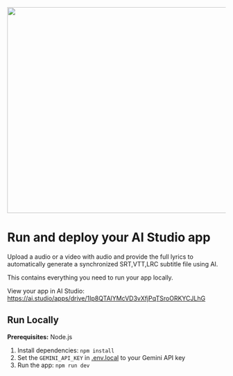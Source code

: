 <div align="center">
<img width="1200" height="475" alt="GHBanner" src="https://github.com/user-attachments/assets/0aa67016-6eaf-458a-adb2-6e31a0763ed6" />
</div>

# Run and deploy your AI Studio app

Upload a audio or a video with audio and provide the full lyrics to automatically generate a synchronized SRT,VTT,LRC subtitle file using AI.

This contains everything you need to run your app locally.

View your app in AI Studio: https://ai.studio/apps/drive/1Ip8QTAlYMcVD3vXfjPqTSroORKYCJLhG

## Run Locally

**Prerequisites:**  Node.js


1. Install dependencies:
   `npm install`
2. Set the `GEMINI_API_KEY` in [.env.local](.env.local) to your Gemini API key
3. Run the app:
   `npm run dev`
